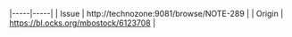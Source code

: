 |-----|-----|
| Issue    | http://technozone:9081/browse/NOTE-289        |
| Origin   | https://bl.ocks.org/mbostock/6123708          |
